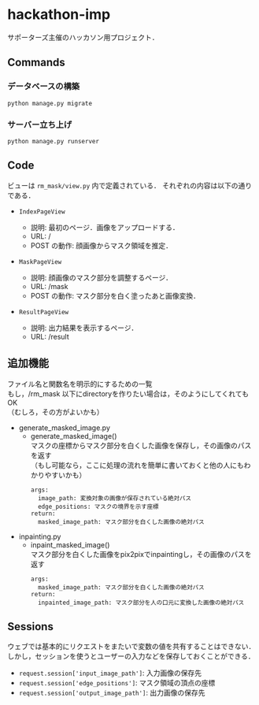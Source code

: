 # hackathon-imp

サポーターズ主催のハッカソン用プロジェクト．


## Commands

### データベースの構築

```
python manage.py migrate
```

### サーバー立ち上げ
```
python manage.py runserver
```


## Code

ビューは `rm_mask/view.py` 内で定義されている． それぞれの内容は以下の通りである．

- `IndexPageView`
  - 説明: 最初のページ．画像をアップロードする．
  - URL: /
  - POST の動作: 顔画像からマスク領域を推定．


- `MaskPageView`
  - 説明: 顔画像のマスク部分を調整するページ．
  - URL: /mask
  - POST の動作: マスク部分を白く塗ったあと画像変換．
  

- `ResultPageView`
  - 説明: 出力結果を表示するページ．
  - URL: /result

## 追加機能  
ファイル名と関数名を明示的にするための一覧  
もし，/rm_mask 以下にdirectoryを作りたい場合は，そのようにしてくれてもOK  
（むしろ，その方がよいかも）
- generate_masked_image.py  
  - generate_masked_image()  
    マスクの座標からマスク部分を白くした画像を保存し，その画像のパスを返す  
    （もし可能なら，ここに処理の流れを簡単に書いておくと他の人にもわかりやすいかも）
    ~~~
    args:
      image_path: 変換対象の画像が保存されている絶対パス
      edge_positions: マスクの境界を示す座標
    return:
      masked_image_path: マスク部分を白くした画像の絶対パス
    ~~~
- inpainting.py
  - inpaint_masked_image()  
    マスク部分を白くした画像をpix2pixでinpaintingし，その画像のパスを返す
    ~~~
    args:
      masked_image_path: マスク部分を白くした画像の絶対パス
    return:
      inpainted_image_path: マスク部分を人の口元に変換した画像の絶対パス
    ~~~

## Sessions

ウェブでは基本的にリクエストをまたいで変数の値を共有することはできない．しかし，セッションを使うとユーザーの入力などを保存しておくことができる．

- `request.session['input_image_path']`: 入力画像の保存先
- `request.session['edge_positions']`: マスク領域の頂点の座標
- `request.session['output_image_path']`: 出力画像の保存先
